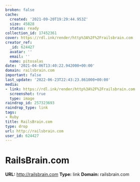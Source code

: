```yaml
---
broken: false
cache:
  created: '2021-09-20T19:29:44.953Z'
  size: 45828
  status: ready
collection_id: 17452361
cover: https://rdl.ink/render/http%3A%2F%2Frailsbrain.com
creator_ref:
  _id: 624427
  avatar: ''
  email: ''
  name: pitosalas
date: '2021-04-06T13:40:22.942000+00:00'
domain: railsbrain.com
important: false
last_update: '2022-06-23T22:43:23.861000+00:00'
media:
- link: https://rdl.ink/render/http%3A%2F%2Frailsbrain.com
  screenshot: true
  type: image
raindrop_id: 257323693
raindrop_type: link
tags:
- Ruby
title: RailsBrain.com
type: drop
url: http://railsbrain.com
user_id: 624427
---
```


# RailsBrain.com

**URL:** http://railsbrain.com
**Type:** link
**Domain:** railsbrain.com
